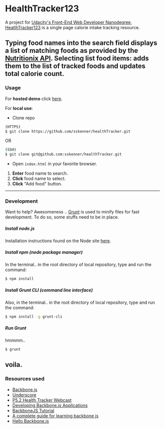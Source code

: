 # HealthTracker123

A project for [Udacity's Front-End Web Developer Nanodegree][fend], [HealthTracker123][ht123] is a single page calorie intake tracking resource.

Typing food names into the search field displays a list of matching foods as provided by the [Nutritionix API][napi]. Selecting list food items: adds them to the list of tracked foods and updates total calorie count.
---
### Usage
For **hosted demo**
click [here][ht123].

For **local use**:
- Clone repo
```sh
(HTTPS)
$ git clone https://github.com/sskenner/healthTracker.git
```
OR
```sh
(SSH)
$ git clone git@github.com:sskenner/healthTracker.git
```
- Open `index.html` in your favorite browser.

1. **Enter** food name to search.
2. **Click** food name to select.
3. **Click** "Add food" button.
---
### Development
Want to help? Awesomeness .. [Grunt][grunt] is used to minify files for fast development.  To do so, some stuffs need to be in place.

##### Install node.js
Installation instructions found on the Node site [here][node].

##### Install npm (node package manager)
In the terminal.. in the root directory of local repository, type and run the command:
```sh
$ npm install
```
##### Install Grunt CLI (command line interface)
Also, in the terminal.. in the root directory of local repository, type and run the command:
```sh
$ npm install -g grunt-cli
```
##### Run Grunt
hmmmm..
```sh
$ grunt
```
voila.
---
### Resources used
- [Backbone.js](http://backbonejs.org/)
- [Underscore](http://underscorejs.org/)
- [P5.2 Health Tracker Webcast](https://www.youtube.com/watch?v=OvcPM0cNNEM)
- [Developing Backbone.js Applications](https://github.com/addyosmani/backbone-fundamentals/)
- [BackboneJS Tutorial](http://www.tutorialspoint.com/backbonejs/index.htm)
- [A complete guide for learning backbone js](http://codebeerstartups.com/2012/12/a-complete-guide-for-learning-backbone-js/)
- [Hello Backbone.js](http://arturadib.com/hello-backbonejs/)


[ht123]: <https://sskenner.github.io/healthTracker/>
[napi]: <https://developer.nutritionix.com/>
[fend]: <https://www.udacity.com/course/front-end-web-developer-nanodegree--nd001>
[grunt]: <http://gruntjs.com/getting-started>
[node]: <https://nodejs.org/>